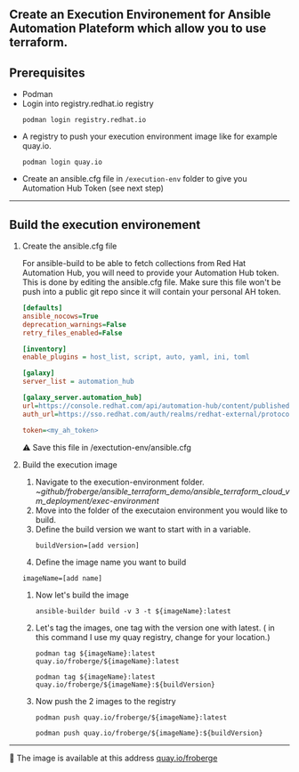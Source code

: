 ## Create an Execution Environement for Ansible Automation Plateform which allow you to use terraform.

## Prerequisites

* Podman
* Login into registry.redhat.io registry 
    ```
    podman login registry.redhat.io
    ```
* A registry to push your execution environment image like for example quay.io. 
    ```
    podman login quay.io
    ```
* Create an ansible.cfg file in `/execution-env` folder to give you Automation Hub Token (see next step)
---

## Build the execution environement 

1. Create the ansible.cfg file

    For ansible-build to be able to fetch collections from Red Hat Automation Hub, you will need to provide your Automation Hub token. This is done by editing the ansible.cfg file. Make sure this file won't be push into a public git repo since it will contain your personal AH token.

    ``` ini
    [defaults]
    ansible_nocows=True
    deprecation_warnings=False
    retry_files_enabled=False

    [inventory]
    enable_plugins = host_list, script, auto, yaml, ini, toml

    [galaxy]
    server_list = automation_hub

    [galaxy_server.automation_hub]
    url=https://console.redhat.com/api/automation-hub/content/published/
    auth_url=https://sso.redhat.com/auth/realms/redhat-external/protocol/openid-connect/token

    token=<my_ah_token>
    ```

    :warning: Save this file in /exectution-env/ansible.cfg

2. Build the execution image

    1. Navigate to the execution-environment folder.
    _~github/froberge/ansible_terraform_demo/ansible_terraform_cloud_vm_deployment/exec-environment_
    1. Move into the folder of the executaion environment you would like to build.
    1. Define the build version we want to start with in a variable.
        ```
        buildVersion=[add version]
        ```
    1. Define the image name you want to build
    ```
    imageName=[add name]
    ```
    1. Now let's build the image
        ```
        ansible-builder build -v 3 -t ${imageName}:latest
        ```
    1. Let's tag the images, one tag with the version one with latest. ( in this command I use my quay registry, change for your location.)

        ```
        podman tag ${imageName}:latest quay.io/froberge/${imageName}:latest
        ```
        ```
        podman tag ${imageName}:latest quay.io/froberge/${imageName}:${buildVersion}
        ```
    1. Now push the 2 images to the registry
        ```
        podman push quay.io/froberge/${imageName}:latest
        ```

        ```
        podman push quay.io/froberge/${imageName}:${buildVersion}
        ```
---

:information_desk_person: The image is available at this address [quay.io/froberge](https://quay.io/repository/froberge/ansible-terraform-all?tab=tags)